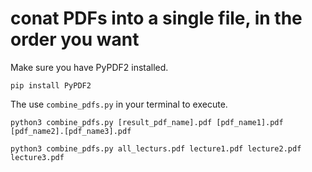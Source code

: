 # conat PDFs into a single file, in the order you want

Make sure you have PyPDF2 installed.

```
pip install PyPDF2
```

The use `combine_pdfs.py` in your terminal to execute.

```
python3 combine_pdfs.py [result_pdf_name].pdf [pdf_name1].pdf [pdf_name2].[pdf_name3].pdf

python3 combine_pdfs.py all_lecturs.pdf lecture1.pdf lecture2.pdf lecture3.pdf
```